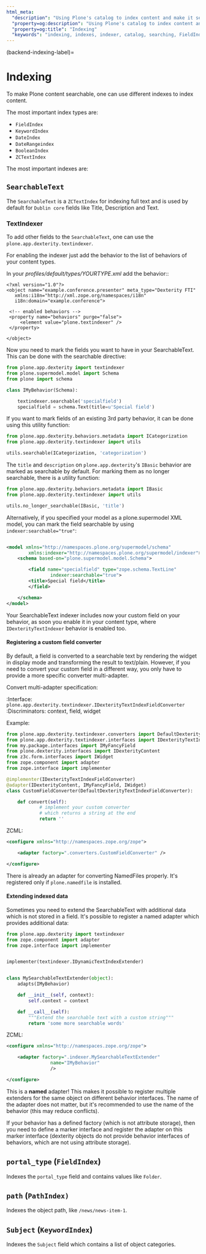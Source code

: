 ```yaml
---
html_meta:
  "description": "Using Plone's catalog to index content and make it searchable."
  "property=og:description": "Using Plone's catalog to index content and make it searchable."
  "property=og:title": "Indexing"
  "keywords": "indexing, indexes, indexer, catalog, searching, FieldIndex, SearchableText, textindexer"
---
```


(backend-indexing-label)=

# Indexing

To make Plone content searchable, one can use different indexes to index content.

The most important index types are:

- `FieldIndex`
- `KeywordIndex`
- `DateIndex`
- `DateRangeindex`
- `BooleanIndex`
- `ZCTextIndex`

The most important indexes are:

## `SearchableText`

The `SearchableText` is a `ZCTextIndex` for indexing full text and is used by default for `Dublin core` fields like Title, Description and Text.

### TextIndexer

To add other fields to the `SearchableText`, one can use the `plone.app.dexterity.textindexer`.

For enabling the indexer just add the behavior to the list of behaviors of your
content types.

In your *profiles/default/types/YOURTYPE.xml* add the behavior::

    <?xml version="1.0"?>
    <object name="example.conference.presenter" meta_type="Dexterity FTI"
       xmlns:i18n="http://xml.zope.org/namespaces/i18n"
       i18n:domain="example.conference">

     <!-- enabled behaviors -->
     <property name="behaviors" purge="false">
         <element value="plone.textindexer" />
     </property>

    </object>


Now you need to mark the fields you want to have in your SearchableText. This
can be done with the searchable directive:

```python
from plone.app.dexterity import textindexer
from plone.supermodel.model import Schema
from plone import schema

class IMyBehavior(Schema):

    textindexer.searchable('specialfield')
    specialfield = schema.Text(title=u'Special field')

```

If you want to mark fields of an existing 3rd party behavior, it can be
done using this utility function:

```python
from plone.app.dexterity.behaviors.metadata import ICategorization
from plone.app.dexterity.textindexer import utils

utils.searchable(ICategorization, 'categorization')
```

The `title` and `description` on `plone.app.dexterity`'s `IBasic` behavior
are marked as searchable by default.
For marking them as no longer searchable, there is a utility function:

```python
from plone.app.dexterity.behaviors.metadata import IBasic
from plone.app.dexterity.textindexer import utils

utils.no_longer_searchable(IBasic, 'title')
```

Alternatively, if you specified your model as a plone.supermodel XML model,
you can mark the field searchable by using `indexer:searchable="true"`:

```xml

<model xmlns="http://namespaces.plone.org/supermodel/schema"
        xmlns:indexer="http://namespaces.plone.org/supermodel/indexer">
    <schema based-on="plone.supermodel.model.Schema">

        <field name="specialfield" type="zope.schema.TextLine"
                indexer:searchable="true">
        <title>Special field</title>
        </field>

    </schema>
</model>
```


Your SearchableText indexer includes now your custom field on your behavior, as
soon you enable it in your content type, where `IDexterityTextIndexer` behavior
is enabled too.


#### Registering a custom field converter


By default, a field is converted to a searchable text by rendering the widget
in display mode and transforming the result to text/plain. However, if you need
to convert your custom field in a different way, you only have to provide a
more specific converter multi-adapter.

Convert multi-adapter specification:

:Interface: `plone.app.dexterity.textindexer.IDexterityTextIndexFieldConverter`
:Discriminators: context, field, widget

Example:

```python
from plone.app.dexterity.textindexer.converters import DefaultDexterityTextIndexFieldConverter
from plone.app.dexterity.textindexer.interfaces import IDexterityTextIndexFieldConverter
from my.package.interfaces import IMyFancyField
from plone.dexterity.interfaces import IDexterityContent
from z3c.form.interfaces import IWidget
from zope.component import adapter
from zope.interface import implementer

@implementer(IDexterityTextIndexFieldConverter)
@adapter(IDexterityContent, IMyFancyField, IWidget)
class CustomFieldConverter(DefaultDexterityTextIndexFieldConverter):

    def convert(self):
            # implement your custom converter
            # which returns a string at the end
            return ''
```

ZCML:

```xml
<configure xmlns="http://namespaces.zope.org/zope">

    <adapter factory=".converters.CustomFieldConverter" />

</configure>
```

There is already an adapter for converting NamedFiles properly. It's registered
only if `plone.namedfile` is installed.



#### Extending indexed data


Sometimes you need to extend the SearchableText with additional data which is
not stored in a field. It's possible to register a named adapter which provides
additional data:

```python
from plone.app.dexterity import textindexer
from zope.component import adapter
from zope.interface import implementer


implementer(textindexer.IDynamicTextIndexExtender)


class MySearchableTextExtender(object):
    adapts(IMyBehavior)

    def __init__(self, context):
        self.context = context

    def __call__(self):
        """Extend the searchable text with a custom string"""
        return 'some more searchable words'
```

ZCML:

```xml
<configure xmlns="http://namespaces.zope.org/zope">

    <adapter factory=".indexer.MySearchableTextExtender"
                name="IMyBehavior"
                />

</configure>
```

This is a **named** adapter! This makes it possible to register multiple
extenders for the same object on different behavior interfaces. The name of
the adapter does not matter, but it's recommended to use the name of the
behavior (this may reduce conflicts).

If your behavior has a defined factory (which is not attribute storage), then
you need to define a marker interface and register the adapter on this marker
interface (dexterity objects do not provide behavior interfaces of behaviors,
which are not using attribute storage).



## `portal_type` (`FieldIndex`)

Indexes the `portal_type` field and contains values like `Folder`.

## `path` (`PathIndex)`

Indexes the object path, like `/news/news-item-1`.

## `Subject` (`KeywordIndex`)

Indexes the `Subject` field which contains a list of object categories.